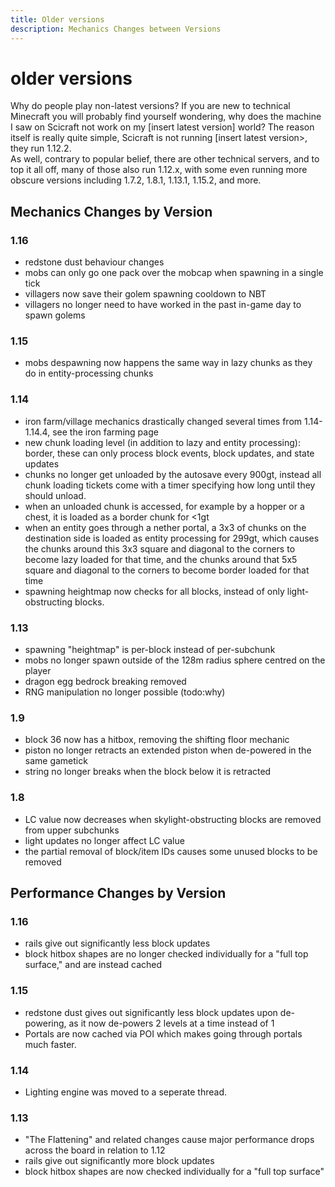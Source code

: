 ```yaml
---
title: Older versions
description: Mechanics Changes between Versions
---
```


# older versions

Why do people play non-latest versions?
If you are new to technical Minecraft you will probably find yourself wondering, why does the machine I saw on Scicraft not work on my [insert latest version] world? The reason itself is really quite simple, Scicraft is not running [insert latest version>, they run 1.12.2.  
As well, contrary to popular belief, there are other technical servers, and to top it all off, many of those also run 1.12.x, with some even running more obscure versions including 1.7.2, 1.8.1, 1.13.1, 1.15.2, and more.

## Mechanics Changes by Version
### 1.16
- redstone dust behaviour changes
- mobs can only go one pack over the mobcap when spawning in a single tick
- villagers now save their golem spawning cooldown to NBT
- villagers no longer need to have worked in the past in-game day to spawn golems

### 1.15
- mobs despawning now happens the same way in lazy chunks as they do in entity-processing chunks

### 1.14
- iron farm/village mechanics drastically changed several times from 1.14-1.14.4, see the iron farming page
- new chunk loading level (in addition to lazy and entity processing): border, these can only process block events, block updates, and state updates
- chunks no longer get unloaded by the autosave every 900gt, instead all chunk loading tickets come with a timer specifying how long until they should unload.
- when an unloaded chunk is accessed, for example by a hopper or a chest, it is loaded as a border chunk for &lt;1gt
- when an entity goes through a nether portal, a 3x3 of chunks on the destination side is loaded as entity processing for 299gt, which causes the chunks around this 3x3 square and diagonal to the corners to become lazy loaded for that time, and the chunks around that 5x5 square and diagonal to the corners to become border loaded for that time
- spawning heightmap now checks for all blocks, instead of only light-obstructing blocks.

### 1.13
- spawning "heightmap" is per-block instead of per-subchunk
- mobs no longer spawn outside of the 128m radius sphere centred on the player
- dragon egg bedrock breaking removed
- RNG manipulation no longer possible (todo:why)

### 1.9
- block 36 now has a hitbox, removing the shifting floor mechanic
- piston no longer retracts an extended piston when de-powered in the same gametick
- string no longer breaks when the block below it is retracted

### 1.8
- LC value now decreases when skylight-obstructing blocks are removed from upper subchunks
- light updates no longer affect LC value
- the partial removal of block/item IDs causes some unused blocks to be removed

## Performance Changes by Version
### 1.16
- rails give out significantly less block updates
- block hitbox shapes are no longer checked individually for a "full top surface," and are instead cached

### 1.15
- redstone dust gives out significantly less block updates upon de-powering, as it now de-powers 2 levels at a time instead of 1
- Portals are now cached via POI which makes going through portals much faster.

### 1.14
- Lighting engine was moved to a seperate thread.

### 1.13
- "The Flattening" and related changes cause major performance drops across the board in relation to 1.12
- rails give out significantly more block updates
- block hitbox shapes are now checked individually for a "full top surface"
